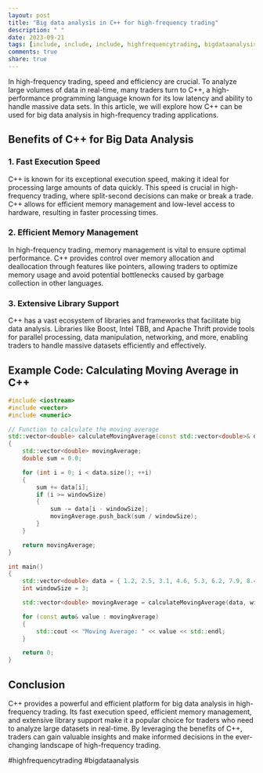 ```yaml
---
layout: post
title: "Big data analysis in C++ for high-frequency trading"
description: " "
date: 2023-09-21
tags: [include, include, include, highfrequencytrading, bigdataanalysis]
comments: true
share: true
---
```


In high-frequency trading, speed and efficiency are crucial. To analyze large volumes of data in real-time, many traders turn to C++, a high-performance programming language known for its low latency and ability to handle massive data sets. In this article, we will explore how C++ can be used for big data analysis in high-frequency trading applications.

## Benefits of C++ for Big Data Analysis

### 1. Fast Execution Speed

C++ is known for its exceptional execution speed, making it ideal for processing large amounts of data quickly. This speed is crucial in high-frequency trading, where split-second decisions can make or break a trade. C++ allows for efficient memory management and low-level access to hardware, resulting in faster processing times.

### 2. Efficient Memory Management

In high-frequency trading, memory management is vital to ensure optimal performance. C++ provides control over memory allocation and deallocation through features like pointers, allowing traders to optimize memory usage and avoid potential bottlenecks caused by garbage collection in other languages.

### 3. Extensive Library Support

C++ has a vast ecosystem of libraries and frameworks that facilitate big data analysis. Libraries like Boost, Intel TBB, and Apache Thrift provide tools for parallel processing, data manipulation, networking, and more, enabling traders to handle massive datasets efficiently and effectively.

## Example Code: Calculating Moving Average in C++

```cpp
#include <iostream>
#include <vector>
#include <numeric>

// Function to calculate the moving average
std::vector<double> calculateMovingAverage(const std::vector<double>& data, int windowSize)
{
    std::vector<double> movingAverage;
    double sum = 0.0;

    for (int i = 0; i < data.size(); ++i)
    {
        sum += data[i];
        if (i >= windowSize)
        {
            sum -= data[i - windowSize];
            movingAverage.push_back(sum / windowSize);
        }
    }

    return movingAverage;
}

int main()
{
    std::vector<double> data = { 1.2, 2.5, 3.1, 4.6, 5.3, 6.2, 7.9, 8.4 };
    int windowSize = 3;

    std::vector<double> movingAverage = calculateMovingAverage(data, windowSize);

    for (const auto& value : movingAverage)
    {
        std::cout << "Moving Average: " << value << std::endl;
    }

    return 0;
}
```

## Conclusion

C++ provides a powerful and efficient platform for big data analysis in high-frequency trading. Its fast execution speed, efficient memory management, and extensive library support make it a popular choice for traders who need to analyze large datasets in real-time. By leveraging the benefits of C++, traders can gain valuable insights and make informed decisions in the ever-changing landscape of high-frequency trading.

#highfrequencytrading #bigdataanalysis